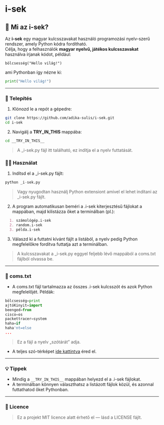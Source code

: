 # i-sek

## 🧩 Mi az i-sek?
Az **i-sek** egy magyar kulcsszavakat használó programozási nyelv-szerű rendszer, amely Python kódra fordítható.  
Célja, hogy a felhasználók **magyar nyelvű, játékos kulcsszavakat** használva írjanak kódot, például:  
```i-sek
bölcsesség("Hello világ!")
```
ami Pythonban így nézne ki:
```py
print("Hello világ!")
```

---

### 🚀 Telepítés
1. Klónozd le a repót a gépedre:
```bash
git clone https://github.com/adika-sulis/i-sek.git
cd i-sek
```

2. Navigálj a __TRY_IN_THIS__ mappába:
```bash
cd __TRY_IN_THIS__
```
> A _i-sek.py fájl itt található, ez indítja el a nyelv futtatását.

### 🏃‍♂️ Használat
1. Indítsd el a _i-sek.py fájlt:
```py
python _i-sek.py
```
> Vagy nyugodtan használj Python extensiont amivel el lehet indítani az _i-sek.py fájlt.

2. A program automatikusan beméri a .i-sek kiterjesztésű fájlokat a mappában, majd kilistázza őket a terminálban (pl.):
```md
  1. számológép.i-sek
  2. random.i-sek
  3. példa.i-sek
```

3. Válaszd ki a futtatni kívánt fájlt a listából, a nyelv pedig Python megfelelőkre fordítva futtatja azt a terminálban.
> A kulcsszavakat a _i-sek.py eggyel feljebb lévő mappából a coms.txt fájlból olvassa be.

---

### 📂 coms.txt
- A coms.txt fájl tartalmazza az összes .i-sek kulcsszót és azok Python megfelelőjét. Példák:

```py
bölcsesség=print
ajtóKinyit=import
beenged=from
cisco=os
packettracer=system
haha=if
haha'nt=else
...
```
> Ez a fájl a nyelv „szótárát” adja.
- A teljes szó-térképet [ide kattintva](https://adika-sulis.github.io/isek-web/words/index.html) éred el.

---

### 💡 Tippek
- Mindig a `__TRY_IN_THIS__` mappában helyezd el a .i-sek fájlokat.
- A terminálban könnyen választhatsz a listázott fájlok közül, és azonnal futtathatod őket Pythonban.

---

### 📄 Licence
> Ez a projekt MIT licence alatt érhető el — lásd a LICENSE fájlt.

